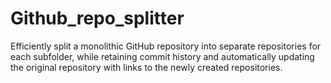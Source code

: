 # Github_repo_splitter
Efficiently split a monolithic GitHub repository into separate repositories for each subfolder, while retaining commit history and automatically updating the original repository with links to the newly created repositories.
